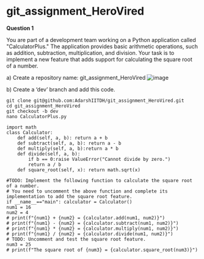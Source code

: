 # git_assignment_HeroVired
**Question 1**

You are part of a development team working on a Python application called "CalculatorPlus." The application provides basic arithmetic operations, such as addition, subtraction, multiplication, and division. Your task is to implement a new feature that adds support for calculating the square root of a number.

a)	Create a repository name: git_assignment_HeroVired
![image](https://github.com/AdarshIITDH/git_assignment_HeroVired/assets/60352729/54d0043b-be8a-4a28-a499-74e6cc2262c8)

b)	Create a ‘dev’ branch and add this code.
```
git clone git@github.com:AdarshIITDH/git_assignment_HeroVired.git
cd git_assignment_HeroVired
git checkout -b dev
nano CalculatorPlus.py
```
```
import math 
class Calculator:
	def add(self, a, b): return a + b
	def subtract(self, a, b): return a - b
	def multiply(self, a, b):return a * b
	def divide(self, a, b): 
		if b == 0:raise ValueError("Cannot divide by zero.") 
		return a / b
	def square_root(self, x): return math.sqrt(x)

#TODO: Implement the following function to calculate the square root of a number.
# You need to uncomment the above function and complete its implementation to add the square root feature.
if __name__=="main": calculator = Calculator()
num1 = 16
num2 = 4
# print(f"{num1} + {num2} = {calculator.add(num1, num2)}") 
# print(f"{num1} - {num2} = {calculator.subtract(num1, num2)}") 
# print(f"{num1} * {num2} = {calculator.multiply(num1, num2)}") 
# print(f"{num1} / {num2} = {calculator.divide(num1, num2)}")
# TODO: Uncomment and test the square root feature. 
num3 = 25
# print(f"The square root of {num3} = {calculator.square_root(num3)}")
```
